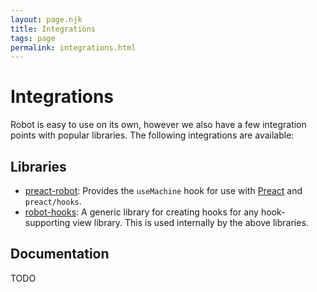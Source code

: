 ```yaml
---
layout: page.njk
title: Integrations
tags: page
permalink: integrations.html
---
```


# Integrations

Robot is easy to use on its own, however we also have a few integration points with popular libraries. The following integrations are available:

## Libraries

* [preact-robot](./integrations/preact-robot.html): Provides the `useMachine` hook for use with [Preact](https://preactjs.com/) and `preact/hooks`.
* [robot-hooks](./integrations/robot-hooks.html): A generic library for creating hooks for any hook-supporting view library. This is used internally by the above libraries.

## Documentation

TODO
